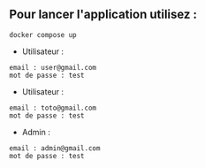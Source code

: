 ## Pour lancer l'application utilisez :

```
docker compose up
```

* Utilisateur :
```
email : user@gmail.com
mot de passe : test
```

* Utilisateur :
```
email : toto@gmail.com
mot de passe : test
```

* Admin :
```
email : admin@gmail.com
mot de passe : test
```